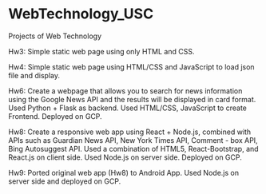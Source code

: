 # WebTechnology_USC
Projects of Web Technology 

Hw3: 
Simple static web page using only HTML and CSS.

Hw4: 
Simple static web page using HTML/CSS and JavaScript to load json file and display.

Hw6:
Create a webpage that allows you to search for news information using the Google News API and the results will be displayed in card format.
Used Python + Flask as backend.
Used HTML/CSS, JavaScript to create Frontend.
Deployed on GCP.

Hw8:
Create a responsive web app using React + Node.js, combined with APIs such as Guardian News API, New York Times API, Comment - box API, Bing Autosuggest API.
Used a combination of HTML5, React-Bootstrap, and React.js on client side.
Used Node.js on server side.
Deployed on GCP.

Hw9:
Ported original web app (Hw8) to Android App.
Used Node.js on server side and deployed on GCP.

